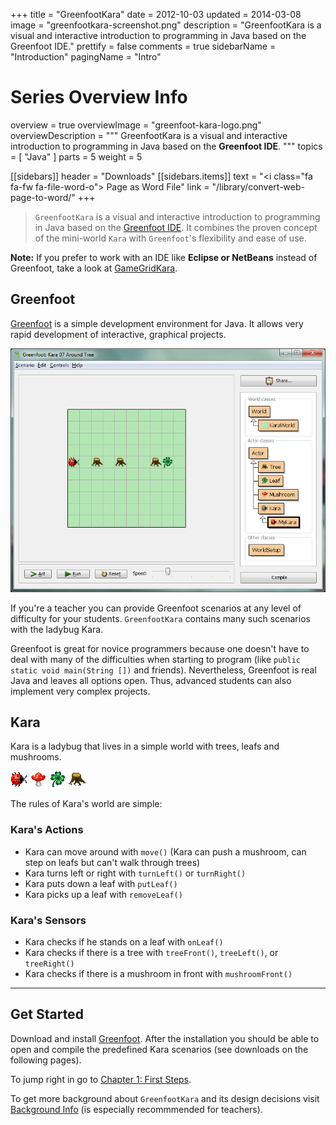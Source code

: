 +++
title = "GreenfootKara"
date = 2012-10-03
updated = 2014-03-08
image = "greenfootkara-screenshot.png"
description = "GreenfootKara is a visual and interactive introduction to programming in Java based on the Greenfoot IDE."
prettify = false
comments = true
sidebarName = "Introduction"
pagingName = "Intro"

# Series Overview Info
overview = true
overviewImage = "greenfoot-kara-logo.png"
overviewDescription = """
GreenfootKara is a visual and interactive introduction to programming in Java based on the **Greenfoot IDE**.
"""
topics = [ "Java" ]
parts = 5
weight = 5

[[sidebars]]
header = "Downloads"
[[sidebars.items]]
text = "<i class=\"fa fa-fw fa-file-word-o\"></i> Page as Word File"
link = "/library/convert-web-page-to-word/"
+++

> `GreenfootKara` is a visual and interactive introduction to programming in Java based on the [Greenfoot IDE](https://www.greenfoot.org). It combines the proven concept of the mini-world `Kara` with `Greenfoot`'s flexibility and ease of use.

**Note:** If you prefer to work with an IDE like **Eclipse or NetBeans** instead of Greenfoot, take a look at [GameGridKara](/library/gamegrid-kara/).


## Greenfoot

[Greenfoot](https://www.greenfoot.org) is a simple development environment for Java. It allows very rapid development of interactive, graphical projects.

![GreenfootKara](greenfootkara-screenshot.png)

If you're a teacher you can provide Greenfoot scenarios at any level of difficulty for your students. `GreenfootKara` contains many such scenarios with the ladybug Kara.

Greenfoot is great for novice programmers because one doesn't have to deal with many of the difficulties when starting to program (like `public static void main(String [])` and friends). Nevertheless, Greenfoot is real Java and leaves all options open. Thus, advanced students can also implement very complex projects.


## Kara

Kara is a ladybug that lives in a simple world with trees, leafs and mushrooms.

![Kara](kara.png) ![Mushroom](mushroom.png) ![Leaf](leaf.png) ![Tree](tree.png)

The rules of Kara's world are simple:


### Kara's Actions

* Kara can move around with `move()` (Kara can push a mushroom, can step on leafs but can't walk through trees)
* Kara turns left or right with `turnLeft()` or `turnRight()`
* Kara puts down a leaf with `putLeaf()`
* Kara picks up a leaf with `removeLeaf()`


### Kara's Sensors

* Kara checks if he stands on a leaf with `onLeaf()`
* Kara checks if there is a tree with `treeFront()`, `treeLeft()`, or `treeRight()`
* Kara checks if there is a mushroom in front with `mushroomFront()`


***

## Get Started

Download and install [Greenfoot](https://www.greenfoot.org/download). After the installation you should be able to open and compile the predefined Kara scenarios (see downloads on the following pages).

To jump right in go to [Chapter 1: First Steps](/library/greenfoot-kara/chapter1/).

To get more background about `GreenfootKara` and its design decisions visit [Background Info](/library/greenfoot-kara/background/) (is especially recommmended for teachers).

